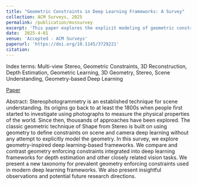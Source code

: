 ```yaml
---
title: "Geometric Constraints in Deep Learning Frameworks: A Survey"
collection: ACM Surveys, 2025
permalink: /publication/mvssurvey
excerpt: 'This paper explores the explicit modeling of geometric constraints in Deep Learning frameworks centered around depth estimation and stereo problems.'
date:  2025-4-01
venue: 'Accepted - ACM Surveys'
paperurl: 'https://doi.org/10.1145/3729221'
citation: 
---
```

Index terms: Multi-view Stereo, Geometric Constraints, 3D Reconstruction, Depth Estimation, Geometric Learning, 3D Geometry, Stereo, Scene Understanding, Geometry-based Deep Learning

[Paper](https://doi.org/10.1145/3729221)

Abstract: Stereophotogrammetry is an established technique for scene understanding. 
    Its origins go back to at least the 1800s when people first started to investigate 
    using photographs to measure the physical properties of the world. 
    Since then, thousands of approaches have been explored. 
    The classic geometric technique of Shape from Stereo is 
    built on using geometry to define constraints on scene and camera
    deep learning without any attempt to explicitly model the geometry. 
    In this survey, we explore geometry-inspired deep learning-based frameworks. 
    We compare and contrast geometry enforcing constraints integrated 
    into deep learning frameworks for depth estimation and other closely 
    related vision tasks. We present a new taxonomy for prevalent 
    geometry enforcing constraints used in modern deep learning frameworks. 
    We also present insightful observations and potential future research directions.
